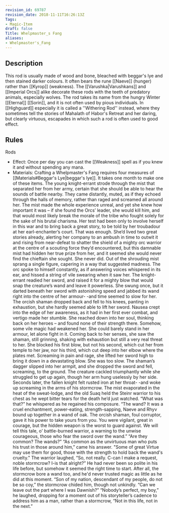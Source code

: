 ```yaml
---
revision_id: 69787
revision_date: 2018-11-11T16:26:13Z
Tags:
- Magic-Item
draft: false
Title: Whelpmaster_s Fang
aliases:
- Whelpmaster's_Fang
---
```

## Description
This rod is usually made of wood and bone, bleached with beggar's lye and then stained darker colours. It often bears the rune [[Naeve]] (hunger) rather than [[Kyrop]] (weakness). The [[Varushka|Varushkans]] and [[Imperial Orcs]] alike decorate these rods with the teeth of predatory animals, especially wolves.
The rod takes its name from the hungry Winter [[Eternal]] [[Sorin]], and it is not often used by pious individuals. In [[Highguard]] especially it is  called a ''Withering Rod'' instead, where they sometimes tell the stories of Mahalath of Habor's Retreat and her daring, but clearly virtuous, escapades in which such a rod is often used to good effect.
## Rules
Rods
* Effect: Once per day you can cast the [[Weakness]] spell as if you knew it and without spending any mana.
* Materials: Crafting a Whelpmaster's Fang requires four measures of [[Materials#Beggar's Lye|beggar's lye]]. It takes one month to make one of these items.
The young knight-errant strode through the mist that separated her from her army, certain that she should be able to hear the sounds of battle nearby. They came distantly, muted, as if they echoed through the halls of memory, rather than raged and screamed all around her. The mist made the whole experience unreal, and yet she knew how important it was – if she found the Orcs’ leader, she would kill him, and that would most likely break the morale of the tribe who fought solely for the sake of his brutal charisma.
Her test had been only to involve herself in this war and to bring back a great story, to be told by her troubadour at her earl-enchanter’s court. That was enough. She’d lived two great stories already, alerting her company to an ambush in time to outwit it and rising from near-defeat to shatter the shield of a mighty orc warrior at the centre of a scouting force they’d encountered, but this damnable mist had hidden her true prize from her, and it seemed she would never find the chieftain she sought.
She never did. Out of the shrouding mist sprang a single figure, capering in a way that suggested madness. The orc spoke to himself constantly, as if answering voices whispered in its ear, and hissed a string of vile swearing when it saw her.
The knight-errant readied her sword, and raised it for a mighty blow that would snap the creature’s wand and leave it powerless. She swung once, but it darted beneath her sword with astonishing speed and jabbed its wand right into the centre of her armour-
-and time seemed to slow for her. The orcish shaman dropped back and fell to his knees, panting in exhaustion, but she hardly seemed able to lift her sword. Nausea crept into the edge of her awareness, as it had in her first ever combat, and vertigo made her stumble. She reached down into her soul, thinking back on her heroes – and found none of their strength there. Somehow, some vile magic had weakened her. She could barely stand in her armour, let alone fight in it.
Coming back to her senses, she saw the shaman, still grinning, shaking with exhaustion but still a very real threat to her. She blocked his first blow, but not his second, which cut her from temple to her jaw, nor his third, which cut deep into her elbow where the plates met. Screaming in pain and rage, she lifted her sword high to bring it down in a devastating blow.
She was too slow. The shaman’s dagger slipped into her armpit, and she dropped the sword and fell, screaming, to the ground. The creature cackled triumphantly while she struggled to get up again, though her arm hung uselessly by her side.
Seconds later, the fallen knight felt rusted iron at her throat-
-and woke up screaming in the arms of his stormcrow. The mist evaporated in the heat of the sweat-lodge, and the old Suaq held the Steinr warrior to his chest as he wept bitter tears for the death he’d just watched.
“What was that?” he whispered as he regained his composure.
“The wand? It was a cruel enchantment, power-eating, strength-sapping, Naeve and Rhyv bound up together in a wand of oak. The orcish shaman, foul corruptor, gave it his power to take yours from you. You were vigilant, great in courage, but the hidden weapon is the worst to guard against. We will tell this tale, o' battle-burned warrior, a warning to the unwise courageous, those who fear the sword over the wand.”
“Are they common? The wands?”
“As common as the unvirtuous man who puts his trust in those around him,” came his answer. "Some of great Virtue may use them for good, those with the strength to hold back the wand's cruelty."
The warrior laughed, “So, not really. C-can I make a request, noble stormcrow? I-is that alright?” He had never been so polite in his life before, but somehow it seemed the right time to start. After all, the stormcrow bore a wand too, and he'd never trusted magic as little as he did at this moment.
“Son of my nation, descendant of my people, do not be so coy,” the stormcrow chided him, though not unkindly.
“Can we leave out the part where I was Dawnish?”
“Nobody’s perfect, my boy,” he laughed, dropping for a moment out of his storyteller’s cadence to address him as a man, rather than a stormcrow, “Not in this life, not in the next.”